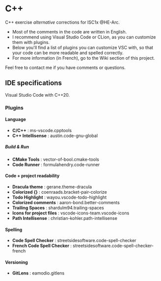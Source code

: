 # C++
C++ exercise _alternative_ corrections for ISC1x @HE-Arc.

- Most of the comments in the code are written in English.
- I recommend using Visual Studio Code or CLion, as you can customize them with plugins.
- Below you'll find a list of plugins you can customize VSC with, so that your code can be more readable and spelled correctly.
- For more information (in French), go to the Wiki section of this project.

Feel free to contact me if you have comments or questions.

## IDE specifications
Visual Studio Code with C++20.

### Plugins
#### Language
- __C/C++__ : ms-vscode.cpptools
- __C++ Intellisense__ : austin.code-gnu-global

##### Build & Run
- __CMake Tools__ : vector-of-bool.cmake-tools
- __Code Runner__ : formulahendry.code-runner

#### Code + project readability
- __Dracula theme__ : gerane.theme-dracula
- __Colorized {}__ : coenraads.bracket-pair-colorize
- __Todo Highlight__ : wayou.vscode-todo-highlight
- __Colorized comments__ : aaron-bond.better-comments
- __Trailing Spaces__ : shardulm94.trailing-spaces
- __Icons for project files__ : vscode-icons-team.vscode-icons
- __Path Intellisense__ : christian-kohler.path-intellisense

#### Spelling
- __Code Spell Checker__ : streetsidesoftware.code-spell-checker
- __French Code Spell Checker__ : streetsidesoftware.code-spell-checker-french

#### Versioning
- __GitLens__ : eamodio.gitlens
